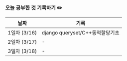 ### 오늘 공부한 것 기록하기 ✏️
| 날짜 | 기록 |
| --- | --- |
| 1일차 (3/16) | django queryset/C++동적할당기초 |
| 2일차 (3/17) | - |
| 3일차 (3/18) | - |
